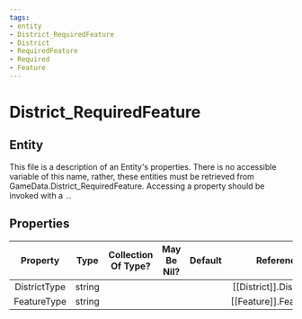 ```yaml
---
tags:
- entity
- District_RequiredFeature
- District
- RequiredFeature
- Required
- Feature
---
```

# District_RequiredFeature
## Entity
This file is a description of an Entity's properties. There is no accessible variable of this name, rather, these entities must be retrieved from GameData.District_RequiredFeature. Accessing a property should be invoked with a `.`.
## Properties
|	Property	|	Type	|	Collection Of Type?	|	May Be Nil?	|	Default	|	References	|	Key	|	Notes	|
|	:-:	|	:-:	|	:-:	|	:-:	|	:-:	|	:-:	|	:-:	|	-:	|
|	DistrictType	|	string	|		|		|		|	[[District]].DistrictType	|		|	|
|	FeatureType	|	string	|		|		|		|	[[Feature]].FeatureType	|		|	|
